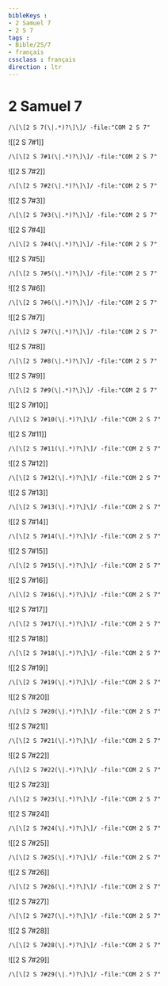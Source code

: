 ```yaml
---
bibleKeys : 
- 2 Samuel 7
- 2 S 7
tags : 
- Bible/2S/7
- français
cssclass : français
direction : ltr
---
```


# 2 Samuel 7

```query
/\[\[2 S 7(\|.*)?\]\]/ -file:"COM 2 S 7"
```



![[2 S 7#1]]

```query
/\[\[2 S 7#1(\|.*)?\]\]/ -file:"COM 2 S 7"
```

![[2 S 7#2]]

```query
/\[\[2 S 7#2(\|.*)?\]\]/ -file:"COM 2 S 7"
```

![[2 S 7#3]]

```query
/\[\[2 S 7#3(\|.*)?\]\]/ -file:"COM 2 S 7"
```

![[2 S 7#4]]

```query
/\[\[2 S 7#4(\|.*)?\]\]/ -file:"COM 2 S 7"
```

![[2 S 7#5]]

```query
/\[\[2 S 7#5(\|.*)?\]\]/ -file:"COM 2 S 7"
```

![[2 S 7#6]]

```query
/\[\[2 S 7#6(\|.*)?\]\]/ -file:"COM 2 S 7"
```

![[2 S 7#7]]

```query
/\[\[2 S 7#7(\|.*)?\]\]/ -file:"COM 2 S 7"
```

![[2 S 7#8]]

```query
/\[\[2 S 7#8(\|.*)?\]\]/ -file:"COM 2 S 7"
```

![[2 S 7#9]]

```query
/\[\[2 S 7#9(\|.*)?\]\]/ -file:"COM 2 S 7"
```

![[2 S 7#10]]

```query
/\[\[2 S 7#10(\|.*)?\]\]/ -file:"COM 2 S 7"
```

![[2 S 7#11]]

```query
/\[\[2 S 7#11(\|.*)?\]\]/ -file:"COM 2 S 7"
```

![[2 S 7#12]]

```query
/\[\[2 S 7#12(\|.*)?\]\]/ -file:"COM 2 S 7"
```

![[2 S 7#13]]

```query
/\[\[2 S 7#13(\|.*)?\]\]/ -file:"COM 2 S 7"
```

![[2 S 7#14]]

```query
/\[\[2 S 7#14(\|.*)?\]\]/ -file:"COM 2 S 7"
```

![[2 S 7#15]]

```query
/\[\[2 S 7#15(\|.*)?\]\]/ -file:"COM 2 S 7"
```

![[2 S 7#16]]

```query
/\[\[2 S 7#16(\|.*)?\]\]/ -file:"COM 2 S 7"
```

![[2 S 7#17]]

```query
/\[\[2 S 7#17(\|.*)?\]\]/ -file:"COM 2 S 7"
```

![[2 S 7#18]]

```query
/\[\[2 S 7#18(\|.*)?\]\]/ -file:"COM 2 S 7"
```

![[2 S 7#19]]

```query
/\[\[2 S 7#19(\|.*)?\]\]/ -file:"COM 2 S 7"
```

![[2 S 7#20]]

```query
/\[\[2 S 7#20(\|.*)?\]\]/ -file:"COM 2 S 7"
```

![[2 S 7#21]]

```query
/\[\[2 S 7#21(\|.*)?\]\]/ -file:"COM 2 S 7"
```

![[2 S 7#22]]

```query
/\[\[2 S 7#22(\|.*)?\]\]/ -file:"COM 2 S 7"
```

![[2 S 7#23]]

```query
/\[\[2 S 7#23(\|.*)?\]\]/ -file:"COM 2 S 7"
```

![[2 S 7#24]]

```query
/\[\[2 S 7#24(\|.*)?\]\]/ -file:"COM 2 S 7"
```

![[2 S 7#25]]

```query
/\[\[2 S 7#25(\|.*)?\]\]/ -file:"COM 2 S 7"
```

![[2 S 7#26]]

```query
/\[\[2 S 7#26(\|.*)?\]\]/ -file:"COM 2 S 7"
```

![[2 S 7#27]]

```query
/\[\[2 S 7#27(\|.*)?\]\]/ -file:"COM 2 S 7"
```

![[2 S 7#28]]

```query
/\[\[2 S 7#28(\|.*)?\]\]/ -file:"COM 2 S 7"
```

![[2 S 7#29]]

```query
/\[\[2 S 7#29(\|.*)?\]\]/ -file:"COM 2 S 7"
```

